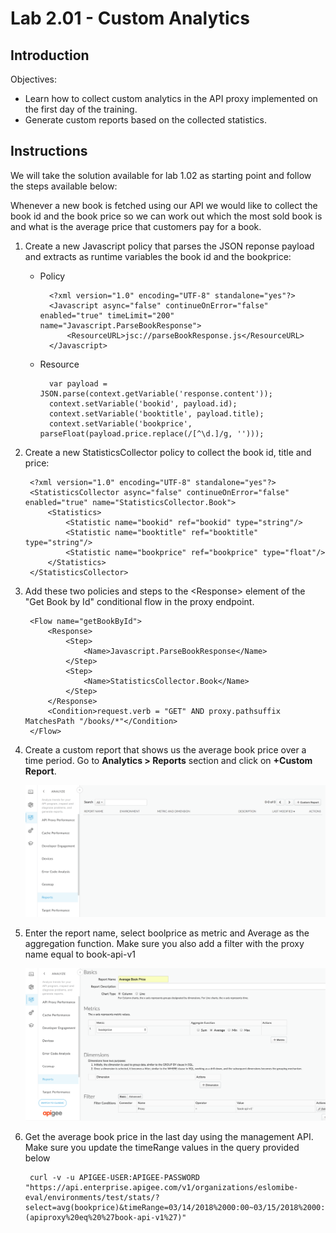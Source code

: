 # Lab 2.01 - Custom Analytics

## Introduction

Objectives:

* Learn how to collect custom analytics in the API proxy implemented on the first day of the training.
* Generate custom reports based on the collected statistics.

## Instructions

We will take the solution available for lab 1.02 as starting point and follow the steps available below:

Whenever a new book is fetched using our API we would like to collect the book id and the book price so we can work out which the most sold book is and what is the average price that customers pay for a book.

1. Create a new Javascript policy that parses the JSON reponse payload and extracts as runtime variables the book id and the bookprice:

    * Policy

            <?xml version="1.0" encoding="UTF-8" standalone="yes"?>
            <Javascript async="false" continueOnError="false" enabled="true" timeLimit="200" name="Javascript.ParseBookResponse">
                <ResourceURL>jsc://parseBookResponse.js</ResourceURL>
            </Javascript>

    * Resource

            var payload = JSON.parse(context.getVariable('response.content'));
            context.setVariable('bookid', payload.id);
            context.setVariable('booktitle', payload.title);
            context.setVariable('bookprice', parseFloat(payload.price.replace(/[^\d.]/g, '')));

2. Create a new StatisticsCollector policy to collect the book id, title and price:

        <?xml version="1.0" encoding="UTF-8" standalone="yes"?>
        <StatisticsCollector async="false" continueOnError="false" enabled="true" name="StatisticsCollector.Book">
            <Statistics>
                <Statistic name="bookid" ref="bookid" type="string"/>
                <Statistic name="booktitle" ref="booktitle" type="string"/>
                <Statistic name="bookprice" ref="bookprice" type="float"/>
            </Statistics>
        </StatisticsCollector>

3. Add these two policies and steps to the &lt;Response&gt; element of the "Get Book by Id" conditional flow in the proxy endpoint.

        <Flow name="getBookById">
            <Response>
                <Step>
                    <Name>Javascript.ParseBookResponse</Name>
                </Step>
                <Step>
                    <Name>StatisticsCollector.Book</Name>
                </Step>
            </Response>
            <Condition>request.verb = "GET" AND proxy.pathsuffix MatchesPath "/books/*"</Condition>
        </Flow>

4. Create a custom report that shows us the average book price over a time period. Go to **Analytics > Reports** section and click on **+Custom Report**.

    ![Add new report](images/add-new-report.png)

5. Enter the report name, select boolprice as metric and Average as the aggregation function. Make sure you also add a filter with the proxy name equal to book-api-v1

    ![Configure report](images/configure-report.png)

5. Get the average book price in the last day using the management API. Make sure you update the timeRange values in the query provided below 

        curl -v -u APIGEE-USER:APIGEE-PASSWORD "https://api.enterprise.apigee.com/v1/organizations/eslomibe-eval/environments/test/stats/?select=avg(bookprice)&timeRange=03/14/2018%2000:00~03/15/2018%2000:00&filter=(apiproxy%20eq%20%27book-api-v1%27)"